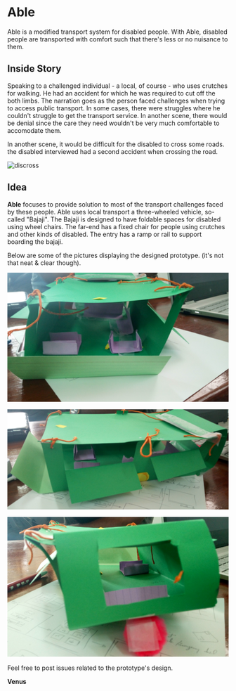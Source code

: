 # Able
Able is a modified transport system for disabled people. 
With Able, disabled people are transported with comfort such that there's less or no nuisance to them.


## Inside Story
Speaking to a challenged individual - a local, of course - who uses crutches for walking. He had an accident for which he was required to cut off the both limbs. The narration goes as the person faced challenges when trying to access public transport. In some cases, there were struggles where he couldn't struggle to get the transport service. In another scene, there would be denial since the care they need wouldn't be very much comfortable to accomodate them. 

In another scene, it would be difficult for the disabled to cross some roads. the disabled interviewed had a second accident when crossing the road.

![discross](https://github.com/venus1344/dayworker/blob/master/discross.PNG)

## Idea
**Able** focuses to provide solution to most of the transport challenges faced by these people.
Able uses local transport a three-wheeled vehicle, so-called "Bajaji". The Bajaji is designed to have foldable spaces for disabled using wheel chairs. The far-end has a fixed chair for people using crutches and other kinds of disabled. The entry has a ramp or rail to support boarding the bajaji.

Below are some of the pictures displaying the designed prototype. (it's not that neat & clear though).

![pr1](https://github.com/venus1344/Able/blob/master/pr1.PNG)

![pr2](https://github.com/venus1344/Able/blob/master/pr2.PNG)

![pr3](https://github.com/venus1344/Able/blob/master/pr3.PNG)




Feel free to post issues related to the prototype's design.
 
**Venus** 
